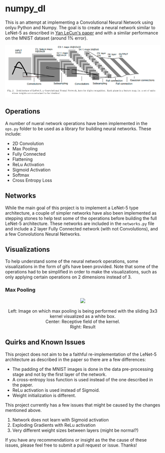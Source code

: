 # numpy_dl

This is an attempt at implementing a Convolutional Neural Network using onlyu Python and Numpy. The goal is to create a neural network similar to LeNet-5 as described in [Yan LeCun's paper](http://vision.stanford.edu/cs598_spring07/papers/Lecun98.pdf) and with a similar performance on the MNIST dataset (around 1% error).

<p align="center">
<img src="/imgs/LeNet_architecture.png"/>
</p>

## Operations

A number of nueral network operations have been implemented in the `ops.py` folder to be used as a library for building neural networks. These include:
- 2D Convolution
- Max Pooling
- Fully Connected 
- Flattening 
- ReLu Activation
- Sigmoid Activation
- Softmax
- Cross Entropy Loss

## Networks
While the main goal of this project is to implement a LeNet-5 type architecture, a couple of simpler networks have also been implemented as stepping stones to help test some of the operations before building the full LeNet-5 architecture. These networks are included in the `networks.py` file and include a 2 layer Fully Connected network (with not Convolutions), and a few Convolutions Neural Networks.


## Visualizations
To help understand some of the neural network operations, some visualizations in the form of gifs have been provided. Note that some of the operations had to be simplified in order to make the visualizations, such as only applying certain operations on 2 dimensions instead of 3. 

### Max Pooling
<p align="center">
  <img src="https://media.giphy.com/media/dWBolKR8du17FSjwIt/giphy.gif">
</p>

<p align="center">
Left: Image on which max pooling is being performed with the sliding 3x3 kernel visualized as a white box. <br> Center: Receptive field of the kernel. <br> Right: Result
</p>

## Quirks and Known Issues
This project does not aim to be a faithful re-implementation of the LeNet-5 architecture as described in the paper so there are a few differences:
- The padding of the MNIST images is done in the data pre-processing stage and not by the first layer of the network.
- A cross-entropy loss function is used instead of the one described in the paper.
- ReLu activation is used instead of Sigmoid.
- Weight initialization is different.

This project currently has a few issues that might be caused by the changes mentioned above. 

1. Network does not learn with Sigmoid activation
2. Exploding Gradients with ReLu activation
3. Very different weight sizes between layers (might be normal?)

If you have any recommendations or insight as the the cause of these issues, please feel free to submit a pull request or issue. Thanks!


